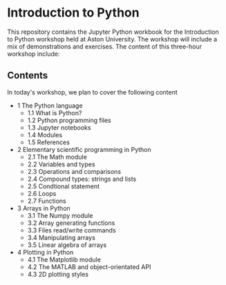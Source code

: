 # Introduction to Python
This repository contains the Jupyter Python workbook for the Introduction to Python workshop held at Aston University. The workshop will include a mix of demonstrations and exercises. The content of this three-hour workshop include:

## Contents

In today's workshop, we plan to cover the following content

 * 1 The Python language
   * 1.1 What is Python?
   * 1.2 Python programming files
   * 1.3 Jupyter notebooks
   * 1.4 Modules
   * 1.5 References
 * 2 Elementary scientific programming in Python
   * 2.1 The Math module
   * 2.2 Variables and types
   * 2.3 Operations and comparisons
   * 2.4 Compound types: strings and lists
   * 2.5 Condtional statement
   * 2.6 Loops
   * 2.7 Functions
 * 3 Arrays in Python
   * 3.1 The Numpy module
   * 3.2 Array generating functions
   * 3.3 Files read/write commands 
   * 3.4 Manipulating arrays
   * 3.5 Linear algebra of arrays
 * 4 Plotting in Python
   * 4.1 The Matplotlib module
   * 4.2 The MATLAB and object-orientated API
   * 4.3 2D plotting styles
